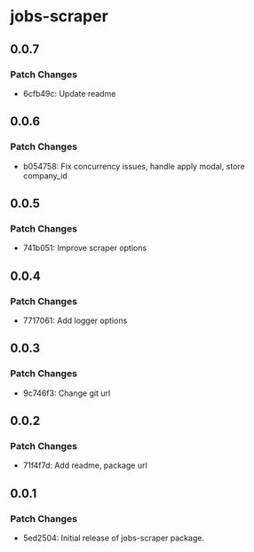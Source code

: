 # jobs-scraper

## 0.0.7

### Patch Changes

- 6cfb49c: Update readme

## 0.0.6

### Patch Changes

- b054758: Fix concurrency issues, handle apply modal, store company_id

## 0.0.5

### Patch Changes

- 741b051: Improve scraper options

## 0.0.4

### Patch Changes

- 7717061: Add logger options

## 0.0.3

### Patch Changes

- 9c746f3: Change git url

## 0.0.2

### Patch Changes

- 71f4f7d: Add readme, package url

## 0.0.1

### Patch Changes

- 5ed2504: Initial release of jobs-scraper package.
